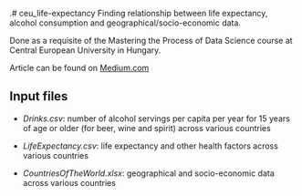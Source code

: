 .# ceu_life-expectancy
Finding relationship between life expectancy, alcohol consumption and geographical/socio-economic data.

Done as a requisite of the Mastering the Process of Data Science course at Central European University in Hungary. 

Article can be found on [Medium.com](https://medium.com/@bencetth/correlation-causation-how-alcohol-affects-life-expectancy-a68f7db943f8?source=friends_link&sk=b77be9880fd7c4dbace4856b22fbcdfb) 

## Input files 

* *Drinks.csv*: number of alcohol servings per capita per year for 15 years of age or older (for beer, wine and spirit) across various countries

* *LifeExpectancy.csv*: life expectancy and other health factors across various countries

* *CountriesOfTheWorld.xlsx*: geographical and socio-economic data across various countries
